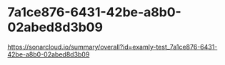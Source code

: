 # 7a1ce876-6431-42be-a8b0-02abed8d3b09
https://sonarcloud.io/summary/overall?id=examly-test_7a1ce876-6431-42be-a8b0-02abed8d3b09
